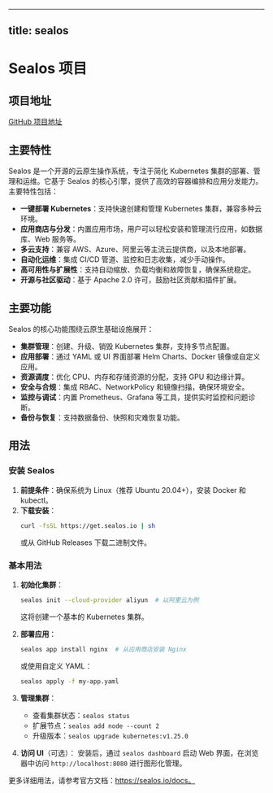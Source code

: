 
---
title: sealos
---

# Sealos 项目

## 项目地址
[GitHub 项目地址](https://github.com/labring/sealos)

## 主要特性
Sealos 是一个开源的云原生操作系统，专注于简化 Kubernetes 集群的部署、管理和运维。它基于 Sealos 的核心引擎，提供了高效的容器编排和应用分发能力。主要特性包括：
- **一键部署 Kubernetes**：支持快速创建和管理 Kubernetes 集群，兼容多种云环境。
- **应用商店与分发**：内置应用市场，用户可以轻松安装和管理流行应用，如数据库、Web 服务等。
- **多云支持**：兼容 AWS、Azure、阿里云等主流云提供商，以及本地部署。
- **自动化运维**：集成 CI/CD 管道、监控和日志收集，减少手动操作。
- **高可用性与扩展性**：支持自动缩放、负载均衡和故障恢复，确保系统稳定。
- **开源与社区驱动**：基于 Apache 2.0 许可，鼓励社区贡献和插件扩展。

## 主要功能
Sealos 的核心功能围绕云原生基础设施展开：
- **集群管理**：创建、升级、销毁 Kubernetes 集群，支持多节点配置。
- **应用部署**：通过 YAML 或 UI 界面部署 Helm Charts、Docker 镜像或自定义应用。
- **资源调度**：优化 CPU、内存和存储资源的分配，支持 GPU 和边缘计算。
- **安全与合规**：集成 RBAC、NetworkPolicy 和镜像扫描，确保环境安全。
- **监控与调试**：内置 Prometheus、Grafana 等工具，提供实时监控和问题诊断。
- **备份与恢复**：支持数据备份、快照和灾难恢复功能。

## 用法
### 安装 Sealos
1. **前提条件**：确保系统为 Linux（推荐 Ubuntu 20.04+），安装 Docker 和 kubectl。
2. **下载安装**：
   ```bash
   curl -fsSL https://get.sealos.io | sh
   ```
   或从 GitHub Releases 下载二进制文件。

### 基本用法
1. **初始化集群**：
   ```bash
   sealos init --cloud-provider aliyun  # 以阿里云为例
   ```
   这将创建一个基本的 Kubernetes 集群。

2. **部署应用**：
   ```bash
   sealos app install nginx  # 从应用商店安装 Nginx
   ```
   或使用自定义 YAML：
   ```bash
   sealos apply -f my-app.yaml
   ```

3. **管理集群**：
   - 查看集群状态：`sealos status`
   - 扩展节点：`sealos add node --count 2`
   - 升级版本：`sealos upgrade kubernetes:v1.25.0`

4. **访问 UI**（可选）：
   安装后，通过 `sealos dashboard` 启动 Web 界面，在浏览器中访问 `http://localhost:8080` 进行图形化管理。

更多详细用法，请参考官方文档：https://sealos.io/docs。